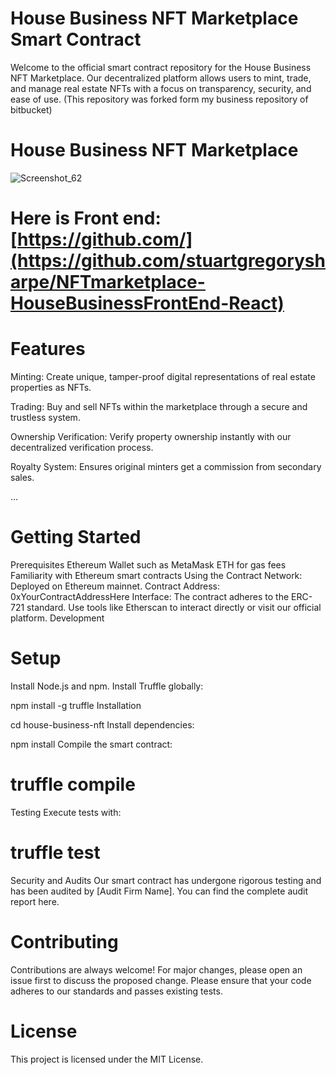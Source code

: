 # House Business NFT Marketplace Smart Contract
Welcome to the official smart contract repository for the House Business NFT Marketplace. Our decentralized platform allows users to mint, trade, and manage real estate NFTs with a focus on transparency, security, and ease of use.
(This repository was forked form my business repository of bitbucket)

# House Business NFT Marketplace
![Screenshot_62](https://github.com/stuartgregorysharpe/NFT.MarketPlace-HouseBusiness/assets/137684294/589bc891-5ee7-46bc-996d-3f1d1687db8e)

# Here is Front end: [https://github.com/](https://github.com/stuartgregorysharpe/NFTmarketplace-HouseBusinessFrontEnd-React)

# Features
Minting: Create unique, tamper-proof digital representations of real estate properties as NFTs.

Trading: Buy and sell NFTs within the marketplace through a secure and trustless system.

Ownership Verification: Verify property ownership instantly with our decentralized verification process.

Royalty System: Ensures original minters get a commission from secondary sales.

...
# Getting Started
Prerequisites
Ethereum Wallet such as MetaMask
ETH for gas fees
Familiarity with Ethereum smart contracts
Using the Contract
Network: Deployed on Ethereum mainnet.
Contract Address: 0xYourContractAddressHere
Interface: The contract adheres to the ERC-721 standard. Use tools like Etherscan to interact directly or visit our official platform.
Development

# Setup
Install Node.js and npm.
Install Truffle globally:

npm install -g truffle
Installation

cd house-business-nft
Install dependencies:

npm install
Compile the smart contract:

# truffle compile
Testing
Execute tests with:


# truffle test
Security and Audits
Our smart contract has undergone rigorous testing and has been audited by [Audit Firm Name]. You can find the complete audit report here.

# Contributing
Contributions are always welcome! For major changes, please open an issue first to discuss the proposed change. Please ensure that your code adheres to our standards and passes existing tests.

# License
This project is licensed under the MIT License.
